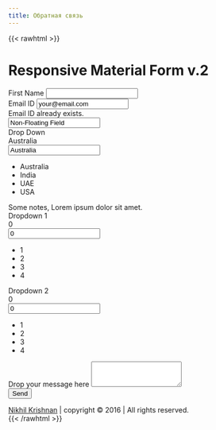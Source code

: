 ```yaml
---
title: Обратная связь
---
```


{{< rawhtml >}}<!DOCTYPE html>
<html lang="en" >
<head>
  <meta charset="UTF-8">
  <title>CodePen - Responsive Material Form v.2</title>
  <meta name="viewport" content="width=device-width, initial-scale=1"><link rel="stylesheet" href="/style.css">

</head>
<body>
<!-- partial:index.partial.html -->
<h1> Responsive Material Form v.2</h1>
<section class="contact-wrap">
  <form class="material-form" action="#">
    <div class="input-block floating-field">
      <label>First Name</label>
      <input value="" type="text" class="form-control">
    </div>
    <div class="input-block floating-field error">
      <label>Email ID</label>
      <input value="your@email.com" type="text" class="form-control">
    </div>
    <div class="error-label">Email ID already exists.</div>
    <div class="input-block">
      <input placeholder="Enter Something" value="Non-Floating Field" type="text" class="form-control">
    </div>
    <div class="select-block">
      <label>Drop Down</label>
      <div class="custom-select">
        <div class="active-list">Australia</div>
        <input type="text" class="list-field" value="Australia" />
        <ul class="drop-down-list">
          <li>Australia</li>
          <li>India</li>
          <li>UAE</li>
          <li>USA</li>
        </ul>
      </div>
    </div>
    <div class="form-note">Some notes, Lorem ipsum dolor sit amet.</div>
    <div class="select-block">
      <label>Dropdown 1</label>
      <div class="custom-select">
        <div class="active-list">0</div>
        <input type="text" class="list-field" value="0" />
        <ul class="drop-down-list">
          <li>1</li>
          <li>2</li>
          <li>3</li>
          <li>4</li>
        </ul>
      </div>
    </div>
    <div class="select-block">
      <label>Dropdown 2</label>
      <div class="custom-select">
        <div class="active-list">0</div>
        <input type="text" class="list-field" value="0" />
        <ul class="drop-down-list">
          <li>1</li>
          <li>2</li>
          <li>3</li>
          <li>4</li>
        </ul>
      </div>
    </div>
    <div class="input-block floating-field textarea">
      <label>Drop your message here</label>
      <textarea rows="3" class="form-control"></textarea>
    </div>
    <button class="btn square-button material-btn">Send</button>
  </form>
</section>

<!-- follow me template -->
<div class="made-with-love">
  <a target="_blank" href="https://codepen.io/nikhil8krishnan">Nikhil Krishnan</a> | copyright &copy; 2016 | All rights reserved.
</div>
<!-- partial -->
  <script src='https://cdnjs.cloudflare.com/ajax/libs/jquery/3.1.0/jquery.min.js'></script><script  src="/script.js"></script>

</body>
</html>
{{< /rawhtml >}}
